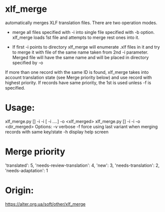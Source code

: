 # xlf_merge

automatically merges XLF translation files. There are two operation modes.

* merge all files specified with -i into single file specified with -b option. xlf_merge loads 1st file and attempts to merge rest ones into it.

* If first -i points to directory xlf_merge will enumerate .xlf files in it and try to merge it with file of the same name taken from 2nd -i parameter. Merged file will have the same name and will be placed in directory specified by -o 

If more than one record with the same ID is found, xlf_merge takes into account translation state (see Merge priority below) and use record with highest priority. If records have same priority, the 1st is used unless -f is specified.

# Usage:
  xlf_merge.py [<options>] -i <xlf1> -i <xlf2> [ -i <xlf3> ....] -o <xlf_merged>
  xlf_merge.py [<options>] -i <dir11> -i <dir2> -o <dir_merged>
Options:
  -v    verbose
  -f    force using last variant when merging records with same key/state
  -h    display help screen

# Merge priority

'translated':               5,
'needs-review-translation': 4,
'new':                      3,
'needs-translation':        2,
'needs-adaptation':         1

# Origin:  

https://alter.org.ua/soft/other/xlf_merge
